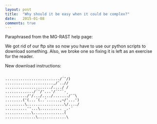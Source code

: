 ```yaml
---
layout: post
title:  "Why should it be easy when it could be complex?"
date:   2015-01-08
comments: true
---
```


Paraphrased from the MG-RAST help page:

We got rid of our ftp site so now you have to use our python scripts to download something. Also, we broke one so fixing it is left as an exercise for the reader.

New download instructions:

~~~~

........................./´¯/)
......................,/¯..//
...................../..../ /
............./´¯/'...'/´¯¯`·¸
........../'/.../..../......./¨¯\
........('(...´(..´......,~/'...')
.........\.................\/..../
..........''...\.......... _.·´
............\..............(
..............\.............\

~~~~
